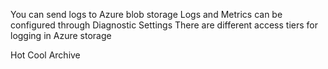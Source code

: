 You can send logs to Azure blob storage
Logs and Metrics can be configured through Diagnostic Settings
There are different access tiers for logging in Azure storage

Hot
Cool
Archive